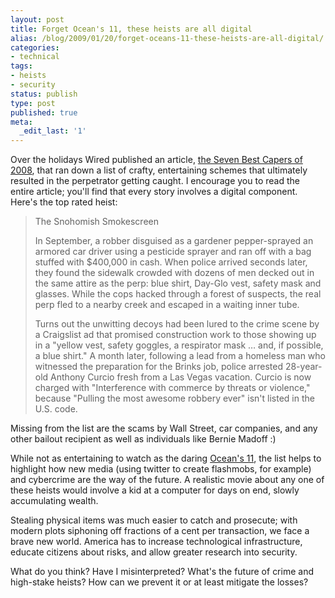 ```yaml
---
layout: post
title: Forget Ocean's 11, these heists are all digital
alias: /blog/2009/01/20/forget-oceans-11-these-heists-are-all-digital/
categories:
- technical
tags:
- heists
- security
status: publish
type: post
published: true
meta:
  _edit_last: '1'
---
```

Over the holidays Wired published an article, <a title="Wired: Seven Best Capers of 2008" href="https://blog.wired.com/27bstroke6/2008/12/capers.html" target="_blank">the Seven Best Capers of 2008</a>, that ran down a list of crafty, entertaining schemes that ultimately resulted in the perpetrator getting caught. I encourage you to read the entire article; you'll find that every story involves a digital component. Here's the top rated heist:
<blockquote><span class="capers_hed">The Snohomish Smokescreen</span>
<div class="desc">

In September, a robber disguised as a gardener pepper-sprayed an armored car driver using a pesticide sprayer and ran off with a bag stuffed with $400,000 in cash. When police arrived seconds later, they found the sidewalk crowded with dozens of men decked out in the same attire as the perp: blue shirt, Day-Glo vest, safety mask and glasses. While the cops hacked through a forest of suspects, the real perp fled to a nearby creek and escaped in a waiting inner tube.

Turns out the unwitting decoys had been lured to the crime scene by a Craigslist ad that promised construction work to those showing up in a "yellow vest, safety goggles, a respirator mask … and, if possible, a blue shirt." A month later, following a lead from a homeless man who witnessed the preparation for the Brinks job, police arrested 28-year-old Anthony Curcio fresh from a Las Vegas vacation. Curcio is now charged with "Interference with commerce by threats or violence," because "Pulling the most awesome robbery ever" isn't listed in the U.S. code.</div></blockquote>
Missing from the list are the scams by Wall Street, car companies, and any other bailout recipient as well as individuals like Bernie Madoff :)

While not as entertaining to watch as the daring <a title="IMDB: Ocean's 11" href="https://www.imdb.com/title/tt0240772/" target="_blank">Ocean's 11</a>, the list helps to highlight how new media (using twitter to create flashmobs, for example) and cybercrime are the way of the future. A realistic movie about any one of these heists would involve a kid at a computer for days on end, slowly accumulating wealth.

Stealing physical items was much easier to catch and prosecute; with modern plots siphoning off fractions of a cent per transaction, we face a brave new world. America has to increase technological infrastructure, educate citizens about risks, and allow greater research into security.

What do you think? Have I misinterpreted? What's the future of crime and high-stake heists? How can we prevent it or at least mitigate the losses?
